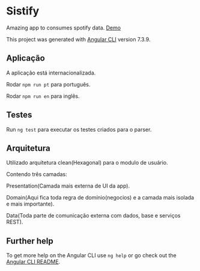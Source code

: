 # Sistify

Amazing app to consumes spotify data. [Demo](https://sistify.netlify.com)

This project was generated with [Angular CLI](https://github.com/angular/angular-cli) version 7.3.9.

## Aplicação

A aplicação está internacionalizada.  

Rodar `npm run pt` para português.

Rodar `npm run en` para inglês.

## Testes

Run `ng test` para executar os testes criados para o parser.

## Arquitetura 

Utilizado arquitetura clean(Hexagonal)  para o modulo de usuário.

Contendo três camadas:

Presentation(Camada mais externa de UI da app).

Domain(Aqui fica toda regra de domínio(negocios) e a camada mais isolada e mais importante).

Data(Toda parte de comunicação externa com dados, base e serviços REST).

## Further help

To get more help on the Angular CLI use `ng help` or go check out the [Angular CLI README](https://github.com/angular/angular-cli/blob/master/README.md).
